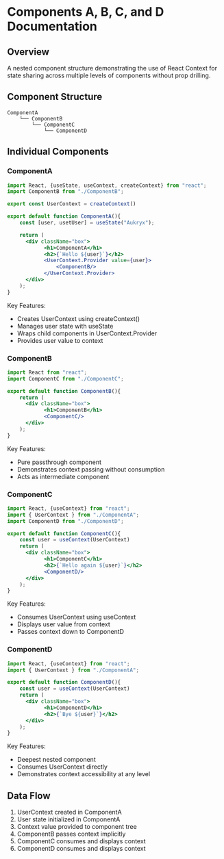 # Components A, B, C, and D Documentation

## Overview
A nested component structure demonstrating the use of React Context for state sharing across multiple levels of components without prop drilling.

## Component Structure
```
ComponentA
    └── ComponentB
        └── ComponentC
            └── ComponentD
```

## Individual Components

### ComponentA
```jsx
import React, {useState, useContext, createContext} from "react";
import ComponentB from "./ComponentB";

export const UserContext = createContext()

export default function ComponentA(){
    const [user, usetUser] = useState("Aukryx");

    return (
      <div className="box">
            <h1>ComponentA</h1>
            <h2>{`Hello ${user}`}</h2>
            <UserContext.Provider value={user}>
                <ComponentB/>
            </UserContext.Provider>
      </div>  
    );
}
```

Key Features:
- Creates UserContext using createContext()
- Manages user state with useState
- Wraps child components in UserContext.Provider
- Provides user value to context

### ComponentB
```jsx
import React from "react";
import ComponentC from "./ComponentC";

export default function ComponentB(){
    return (
      <div className="box">
            <h1>ComponentB</h1>
            <ComponentC/>
      </div>  
    );
}
```

Key Features:
- Pure passthrough component
- Demonstrates context passing without consumption
- Acts as intermediate component

### ComponentC
```jsx
import React, {useContext} from "react";
import { UserContext } from "./ComponentA";
import ComponentD from "./ComponentD";

export default function ComponentC(){
    const user = useContext(UserContext)
    return (
      <div className="box">
            <h1>ComponentC</h1>
            <h2>{`Hello again ${user}`}</h2>
            <ComponentD/>
      </div>  
    );
}
```

Key Features:
- Consumes UserContext using useContext
- Displays user value from context
- Passes context down to ComponentD

### ComponentD
```jsx
import React, {useContext} from "react";
import { UserContext } from "./ComponentA";

export default function ComponentD(){
    const user = useContext(UserContext)
    return (
      <div className="box">
            <h1>ComponentD</h1>
            <h2>{`Bye ${user}`}</h2>
      </div>  
    );
}
```

Key Features:
- Deepest nested component
- Consumes UserContext directly
- Demonstrates context accessibility at any level

## Data Flow
1. UserContext created in ComponentA
2. User state initialized in ComponentA
3. Context value provided to component tree
4. ComponentB passes context implicitly
5. ComponentC consumes and displays context
6. ComponentD consumes and displays context